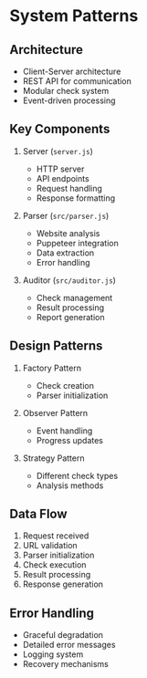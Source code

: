 # System Patterns

## Architecture
- Client-Server architecture
- REST API for communication
- Modular check system
- Event-driven processing

## Key Components
1. Server (`server.js`)
   - HTTP server
   - API endpoints
   - Request handling
   - Response formatting

2. Parser (`src/parser.js`)
   - Website analysis
   - Puppeteer integration
   - Data extraction
   - Error handling

3. Auditor (`src/auditor.js`)
   - Check management
   - Result processing
   - Report generation

## Design Patterns
1. Factory Pattern
   - Check creation
   - Parser initialization

2. Observer Pattern
   - Event handling
   - Progress updates

3. Strategy Pattern
   - Different check types
   - Analysis methods

## Data Flow
1. Request received
2. URL validation
3. Parser initialization
4. Check execution
5. Result processing
6. Response generation

## Error Handling
- Graceful degradation
- Detailed error messages
- Logging system
- Recovery mechanisms 